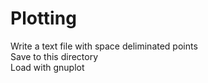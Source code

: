 # Plotting
Write a text file with space deliminated points\
Save to this directory\
Load with gnuplot